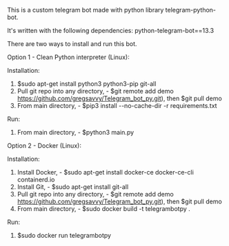 This is a custom telegram bot made with python library telegram-python-bot.

It's written with the following dependencies:
python-telegram-bot==13.3

There are two ways to install and run this bot.

Option 1 - Clean Python interpreter (Linux):

Installation:
1. $sudo apt-get install python3 python3-pip git-all
2. Pull git repo into any directory, - $git remote add demo https://github.com/gregsavvy/Telegram_bot_py.git), then $git pull demo
3. From main directory, - $pip3 install --no-cache-dir -r requirements.txt

Run:
1. From main directory, - $python3 main.py

Option 2 - Docker (Linux):

Installation:
1. Install Docker, - $sudo apt-get install docker-ce docker-ce-cli containerd.io
2. Install Git, - $sudo apt-get install git-all
3. Pull git repo into any directory, - $git remote add demo https://github.com/gregsavvy/Telegram_bot_py.git), then $git pull demo
4. From main directory, - $sudo docker build -t telegrambotpy .

Run:
1. $sudo docker run telegrambotpy
